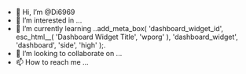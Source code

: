 - 👋 Hi, I’m @Di6969
- 👀 I’m interested in ...
- 🌱 I’m currently learning ..add_meta_box( 
	'dashboard_widget_id', 
	esc_html__( 'Dashboard Widget Title', 'wporg' ), 
	'dashboard_widget', 
	'dashboard', 
	'side', 'high' 
);.
- 💞️ I’m looking to collaborate on ...
- 📫 How to reach me ...

<!---
Di6969/Di6969 is a ✨ special ✨ repository because its `README.md` (this file) appears on your GitHub profile.
You can click the Preview link to take a look at your changes.
--->
